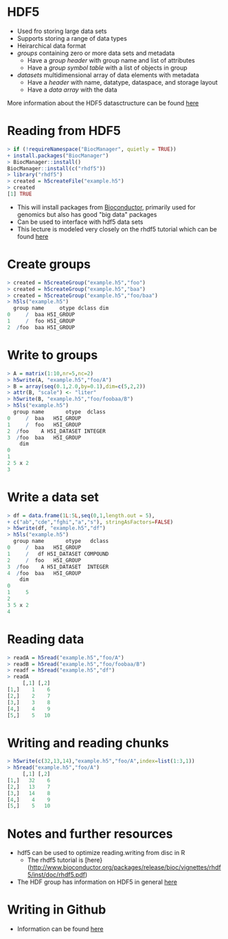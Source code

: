# HDF5
- Used fro storing large data sets
- Supports storing a range of data types
- Heirarchical data format
- *groups* containing zero or more data sets and metadata
  - Have a *group header* with group name and list of attributes
  - Have a *group symbol table* with a list of objects in group
- *datasets* multidimensional array of data elements with metadata
  - Have a *header* with name, datatype, dataspace, and storage layout
  - Have a *data array* with the data
  
More information about the HDF5 datasctructure can be found [here](http://hdfgroup.org/)

# Reading from HDF5
```R
> if (!requireNamespace("BiocManager", quietly = TRUE))
+ install.packages("BiocManager")
> BiocManager::install()
BiocManager::install(c("rhdf5"))
> library("rhdf5")
> created = h5createFile("example.h5")
> created
[1] TRUE
```

- This will install packages from [Bioconductor](https://bioconductor.org/install/), primarily used for genomics but also has good "big data" packages
- Can be used to interface with hdf5 data sets
- This lecture is modeled very closely on the rhdf5 tutorial which can be found [here](http://www.bioconductor.org/packages/release/bioc/vignettes/rhdf5/inst/doc/rhdf5.pdf)

# Create groups
```R
> created = h5createGroup("example.h5","foo")
> created = h5createGroup("example.h5","baa")
> created = h5createGroup("example.h5","foo/baa")
> h5ls("example.h5")
  group name     otype dclass dim
0     /  baa H5I_GROUP           
1     /  foo H5I_GROUP           
2  /foo  baa H5I_GROUP
```

# Write to groups
```R
> A = matrix(1:10,nr=5,nc=2)
> h5write(A, "example.h5","foo/A")
> B = array(seq(0.1,2.0,by=0.1),dim=c(5,2,2))
> attr(B, "scale") <- "liter"
> h5write(B, "example.h5","foo/foobaa/B")
> h5ls("example.h5")
  group name       otype  dclass
0     /  baa   H5I_GROUP        
1     /  foo   H5I_GROUP        
2  /foo    A H5I_DATASET INTEGER
3  /foo  baa   H5I_GROUP        
    dim
0      
1      
2 5 x 2
3   
```

# Write a data set
```R
> df = data.frame(1L:5L,seq(0,1,length.out = 5),
+ c("ab","cde","fghi","a","s"), stringAsFactors=FALSE)
> h5write(df, "example.h5","df")
> h5ls("example.h5")
  group name       otype   dclass
0     /  baa   H5I_GROUP         
1     /   df H5I_DATASET COMPOUND
2     /  foo   H5I_GROUP         
3  /foo    A H5I_DATASET  INTEGER
4  /foo  baa   H5I_GROUP         
    dim
0      
1     5
2      
3 5 x 2
4
```

# Reading data
```R
> readA = h5read("example.h5","foo/A")
> readB = h5read("example.h5","foo/foobaa/B")
> readf = h5read("example.h5","df")
> readA
     [,1] [,2]
[1,]    1    6
[2,]    2    7
[3,]    3    8
[4,]    4    9
[5,]    5   10
```

# Writing and reading chunks
```R
> h5write(c(32,13,14),"example.h5","foo/A",index=list(1:3,1))
> h5read("example.h5","foo/A")
     [,1] [,2]
[1,]   32    6
[2,]   13    7
[3,]   14    8
[4,]    4    9
[5,]    5   10
```

# Notes and further resources
- hdf5 can be used to optimize reading.writing from disc in R
  - The rhdf5 tutorial is [here}(http://www.bioconductor.org/packages/release/bioc/vignettes/rhdf5/inst/doc/rhdf5.pdf)
- The HDF group has information on HDF5 in general [here](http://www.hdfgroup.org/HDF5/)

# Writing in Github
- Information can be found [here](https://help.github.com/en/github/writing-on-github)
